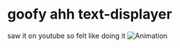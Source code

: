 # goofy ahh text-displayer
saw it on youtube so felt like doing it
![Animation](https://github.com/jaumebv/text-displayer/assets/99683756/bcd3a60d-a630-424a-acdc-76a10f17deb5)
